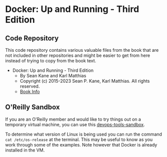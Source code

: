 # Docker: Up and Running - Third Edition

## Code Repository

This code repository contains various valuable files from the book that are not included in other repositories and might be easier to get from here instead of trying to copy from the book text.

- Docker: Up and Running - Third Edition
  - By Sean Kane and Karl Matthias
  - Copyright (c) 2015-2023 Sean P. Kane, Karl Matthias. All rights reserved.
  - [Book Info](https://learning.oreilly.com/library/view/docker-up/9781098131814/)

## O'Reilly Sandbox

If you are an O'Reilly member and would like to try things out on a temporary virtual machine, you can use this [devops-tools-sandbox](https://learning.oreilly.com/interactive-lab/devops-tools-sandbox/9781098126469).

To determine what version of Linux is being used you can run the command `cat /etc/os-release` at the terminal. This may be useful to know as you work through some of the examples. Note however that Docker is already installed in the VM.

